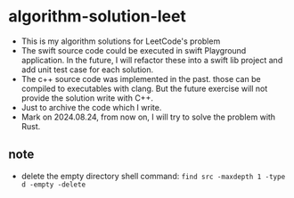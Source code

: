 # algorithm-solution-leet

- This is my algorithm solutions for LeetCode's problem
- The swift source code could be executed in swift Playground application. In the future, I will refactor these into a swift lib project and add unit test case for each solution.
- The c++ source code was implemented in the past. those can be compiled to executables with clang. But the future exercise will not provide the solution write with C++.
- Just to archive the code which I write.
- Mark on 2024.08.24, from now on, I will try to solve the problem with Rust.



## note
- delete the empty directory shell command: `find src -maxdepth 1 -type d -empty -delete`